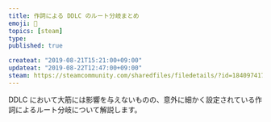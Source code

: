 ```yaml
---
title: 作詞による DDLC のルート分岐まとめ
emoji: 💚
topics: [steam]
type:
published: true

createat: "2019-08-21T15:21:00+09:00"
updateat: "2019-08-22T12:47:00+09:00"
steam: https://steamcommunity.com/sharedfiles/filedetails/?id=1840974176
---
```


DDLC において大筋には影響を与えないものの、意外に細かく設定されている作詞によるルート分岐について解説します。
